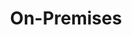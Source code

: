---
title: On-Premises
slug: eNAV-on-premises
createdAt: 2021-09-15T00:00:28.000Z
updatedAt: 2022-10-13T21:15:18.000Z
---